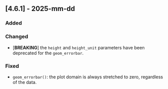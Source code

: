 ## [4.6.1] - 2025-mm-dd

### Added

### Changed

- [**BREAKING**] the `height` and `height_unit` parameters have been deprecated for the `geom_errorbar`.

### Fixed

- `geom_errorbar()`: the plot domain is always stretched to zero, regardless of the data.